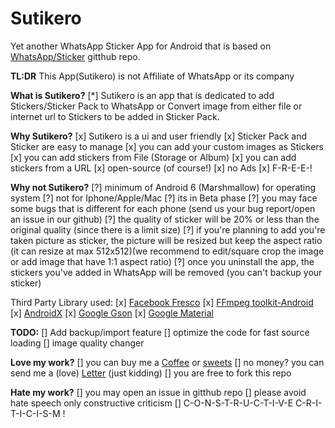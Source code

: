 # Sutikero
Yet another WhatsApp Sticker App for Android that is based on [WhatsApp/Sticker](https://github.com/WhatsApp/stickers) gitthub repo.

**TL:DR**
This App(Sutikero) is not Affiliate of WhatsApp or its company

**What is Sutikero?**
[*] Sutikero is an app that is dedicated to add Stickers/Sticker Pack to WhatsApp or Convert image from either file or internet url to Stickers to be added in Sticker Pack.

**Why Sutikero?**
[x] Sutikero is a ui and user friendly
[x] Sticker Pack and Sticker are easy to manage
[x] you can add your custom images as Stickers
[x] you can add stickers from File (Storage or Album)
[x] you can add stickers from a URL
[x] open-source (of course!)
[x] no Ads
[x] F-R-E-E-!

**Why not Sutikero?**
[?] minimum of Android 6 (Marshmallow) for operating system
[?] not for Iphone/Apple/Mac
[?] its in Beta phase
[?] you may face some bugs that is different for each phone (send us your bug report/open an issue in our github)
[?] the quality of sticker will be 20% or less than the original quality (since there is a limit size)
[?] if you're planning to add you're taken picture as sticker, the picture will be resized but keep the aspect ratio (it can resize at max 512x512)(we recommend to edit/square crop the image or add image that have 1:1 aspect ratio)
[?] once you uninstall the app, the stickers you've added in WhatsApp will be removed (you can't backup your sticker)

Third Party Library used:
[x] [Facebook Fresco](https://github.com/facebook/fresco)
[x] [FFmpeg toolkit-Android](https://github.com/tanersener/ffmpeg-kit/tree/main/android)
[x] [AndroidX](https://github.com/google/gson)
[x] [Google Gson](https://github.com/google/gson)
[x] [Google Material](https://material.io/develop/android)

**TODO:**
[] Add backup/import feature
[] optimize the code for fast source loading
[] image quality changer

**Love my work?**
[] you can buy me a [Coffee](https://www.buymeacoffee.com/STICKnoLOGIC) or [sweets](https://www.paypal.com/paypalme/yhalSTICKnoLOGIC)
[] no money? you can send me a (love) [Letter](jobeth.llame@gmail.com) (just kidding)
[] you are free to fork this repo

**Hate my work?**
[] you may open an issue in gitthub repo
[] please avoid hate speech only constructive criticism
[] C-O-N-S-T-R-U-C-T-I-V-E C-R-I-T-I-C-I-S-M !
